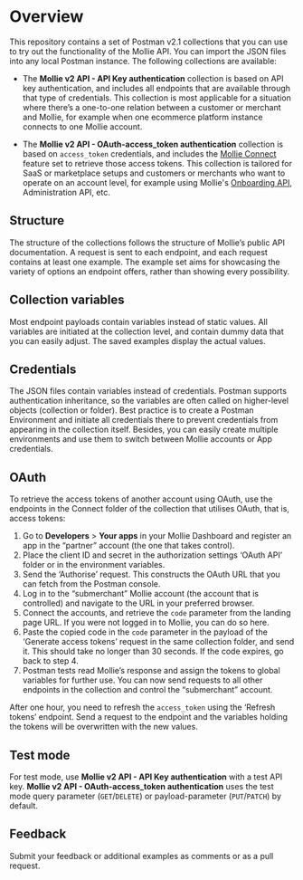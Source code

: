 # Overview

This repository contains a set of Postman v2.1 collections that you can use to try out the functionality of the Mollie API. You can import the JSON files into any local Postman instance. The following collections are available:

* The **Mollie v2 API - API Key authentication** collection is based on API key authentication, and includes all endpoints that are available through that type of credentials. This collection is most applicable for a situation where there’s a one-to-one relation between a customer or merchant and Mollie, for example when one ecommerce platform instance connects to one Mollie account.

* The **Mollie v2 API - OAuth-access_token authentication** collection is based on `access_token` credentials, and includes the [Mollie Connect](https://docs.mollie.com/connect/overview) feature set to retrieve those access tokens. This collection is tailored for SaaS or marketplace setups and customers or merchants who want to operate on an account level, for example using Mollie's [Onboarding API](https://docs.mollie.com/reference/v2/onboarding-api/overview), Administration API, etc.

## Structure
The structure of the collections follows the structure of Mollie’s public API documentation. A request is sent to each endpoint, and each request contains at least one example. The example set aims for showcasing the variety of options an endpoint offers, rather than showing every possibility.

## Collection variables
Most endpoint payloads contain variables instead of static values. All variables are initiated at the collection level, and contain dummy data that you can easily adjust. The saved examples display the actual values.

## Credentials
The JSON files contain variables instead of credentials. Postman supports authentication inheritance, so the variables are often called on higher-level objects (collection or folder). Best practice is to create a Postman Environment and initiate all credentials there to prevent credentials from appearing in the collection itself. Besides, you can easily create multiple environments and use them to switch between Mollie accounts or App credentials.

## OAuth
To retrieve the access tokens of another account using OAuth, use the endpoints in the Connect folder of the collection that utilises OAuth, that is, access tokens:

1. Go to **Developers** > **Your apps** in your Mollie Dashboard and register an app in the “partner” account (the one that takes control).
2. Place the client ID and secret in the authorization settings ‘OAuth API’ folder or in the environment variables.
3. Send the ‘Authorise’ request. This constructs the OAuth URL that you can fetch from the Postman console.
4. Log in to the “submerchant” Mollie account (the account that is controlled) and navigate to the URL in your preferred browser.
5. Connect the accounts, and retrieve the `code` parameter from the landing page URL. If you were not logged in to Mollie, you can do so here.
6. Paste the copied code in the `code` parameter in the payload of the ‘Generate access tokens’ request in the same collection folder, and send it. This should take no longer than 30 seconds. If the code expires, go back to step 4.
7. Postman tests read Mollie’s response and assign the tokens to global variables for further use. You can now send requests to all other endpoints in the collection and control the “submerchant” account.

After one hour, you need to refresh the `access_token` using the ‘Refresh tokens’ endpoint. Send a request to the endpoint and the variables holding the tokens will be overwritten with the new values.

## Test mode
For test mode, use **Mollie v2 API - API Key authentication** with a test API key. **Mollie v2 API - OAuth-access_token authentication** uses the test mode query parameter (`GET`/`DELETE`) or payload-parameter (`PUT`/`PATCH`) by default.

## Feedback
Submit your feedback or additional examples as comments or as a pull request.
